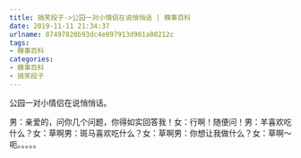 ```yaml
---
title: 搞笑段子->公园一对小情侣在说悄悄话 | 糗事百科
date: 2019-11-11 21:34:37
urlname: 07497820b93dc4e897913d901a00212c
tags: 
- 糗事百科
categories:
- 糗事百科
- 搞笑段子
---
```

公园一对小情侣在说悄悄话。

男：亲爱的，问你几个问题，你得如实回答我！女：行啊！随便问！男：羊喜欢吃什么？女：草啊男：斑马喜欢吃什么？女：草啊男：你想让我做什么？女：草啊～呃。。。。。


